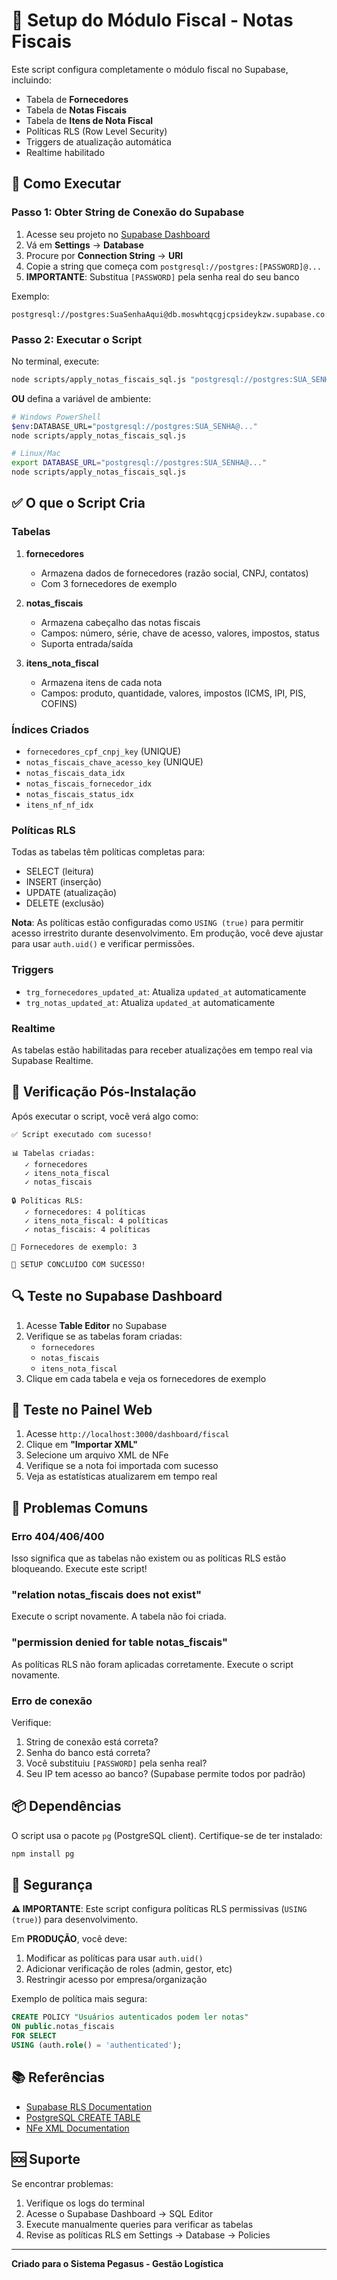 # 🧾 Setup do Módulo Fiscal - Notas Fiscais

Este script configura completamente o módulo fiscal no Supabase, incluindo:
- Tabela de **Fornecedores**
- Tabela de **Notas Fiscais**
- Tabela de **Itens de Nota Fiscal**
- Políticas RLS (Row Level Security)
- Triggers de atualização automática
- Realtime habilitado

## 🚀 Como Executar

### Passo 1: Obter String de Conexão do Supabase

1. Acesse seu projeto no [Supabase Dashboard](https://supabase.com/dashboard)
2. Vá em **Settings** → **Database**
3. Procure por **Connection String** → **URI**
4. Copie a string que começa com `postgresql://postgres:[PASSWORD]@...`
5. **IMPORTANTE**: Substitua `[PASSWORD]` pela senha real do seu banco

Exemplo:
```
postgresql://postgres:SuaSenhaAqui@db.moswhtqcgjcpsideykzw.supabase.co:5432/postgres
```

### Passo 2: Executar o Script

No terminal, execute:

```bash
node scripts/apply_notas_fiscais_sql.js "postgresql://postgres:SUA_SENHA@db.moswhtqcgjcpsideykzw.supabase.co:5432/postgres"
```

**OU** defina a variável de ambiente:

```bash
# Windows PowerShell
$env:DATABASE_URL="postgresql://postgres:SUA_SENHA@..."
node scripts/apply_notas_fiscais_sql.js

# Linux/Mac
export DATABASE_URL="postgresql://postgres:SUA_SENHA@..."
node scripts/apply_notas_fiscais_sql.js
```

## ✅ O que o Script Cria

### Tabelas

1. **fornecedores**
   - Armazena dados de fornecedores (razão social, CNPJ, contatos)
   - Com 3 fornecedores de exemplo

2. **notas_fiscais**
   - Armazena cabeçalho das notas fiscais
   - Campos: número, série, chave de acesso, valores, impostos, status
   - Suporta entrada/saída

3. **itens_nota_fiscal**
   - Armazena itens de cada nota
   - Campos: produto, quantidade, valores, impostos (ICMS, IPI, PIS, COFINS)

### Índices Criados

- `fornecedores_cpf_cnpj_key` (UNIQUE)
- `notas_fiscais_chave_acesso_key` (UNIQUE)
- `notas_fiscais_data_idx`
- `notas_fiscais_fornecedor_idx`
- `notas_fiscais_status_idx`
- `itens_nf_nf_idx`

### Políticas RLS

Todas as tabelas têm políticas completas para:
- SELECT (leitura)
- INSERT (inserção)
- UPDATE (atualização)
- DELETE (exclusão)

**Nota**: As políticas estão configuradas como `USING (true)` para permitir acesso irrestrito durante desenvolvimento. Em produção, você deve ajustar para usar `auth.uid()` e verificar permissões.

### Triggers

- `trg_fornecedores_updated_at`: Atualiza `updated_at` automaticamente
- `trg_notas_updated_at`: Atualiza `updated_at` automaticamente

### Realtime

As tabelas estão habilitadas para receber atualizações em tempo real via Supabase Realtime.

## 🧪 Verificação Pós-Instalação

Após executar o script, você verá algo como:

```
✅ Script executado com sucesso!

📊 Tabelas criadas:
   ✓ fornecedores
   ✓ itens_nota_fiscal
   ✓ notas_fiscais

🔒 Políticas RLS:
   ✓ fornecedores: 4 políticas
   ✓ itens_nota_fiscal: 4 políticas
   ✓ notas_fiscais: 4 políticas

🏢 Fornecedores de exemplo: 3

🎉 SETUP CONCLUÍDO COM SUCESSO!
```

## 🔍 Teste no Supabase Dashboard

1. Acesse **Table Editor** no Supabase
2. Verifique se as tabelas foram criadas:
   - `fornecedores`
   - `notas_fiscais`
   - `itens_nota_fiscal`
3. Clique em cada tabela e veja os fornecedores de exemplo

## 🎯 Teste no Painel Web

1. Acesse `http://localhost:3000/dashboard/fiscal`
2. Clique em **"Importar XML"**
3. Selecione um arquivo XML de NFe
4. Verifique se a nota foi importada com sucesso
5. Veja as estatísticas atualizarem em tempo real

## 🐛 Problemas Comuns

### Erro 404/406/400

Isso significa que as tabelas não existem ou as políticas RLS estão bloqueando. Execute este script!

### "relation notas_fiscais does not exist"

Execute o script novamente. A tabela não foi criada.

### "permission denied for table notas_fiscais"

As políticas RLS não foram aplicadas corretamente. Execute o script novamente.

### Erro de conexão

Verifique:
1. String de conexão está correta?
2. Senha do banco está correta?
3. Você substituiu `[PASSWORD]` pela senha real?
4. Seu IP tem acesso ao banco? (Supabase permite todos por padrão)

## 📦 Dependências

O script usa o pacote `pg` (PostgreSQL client). Certifique-se de ter instalado:

```bash
npm install pg
```

## 🔐 Segurança

**⚠️ IMPORTANTE**: Este script configura políticas RLS permissivas (`USING (true)`) para desenvolvimento.

Em **PRODUÇÃO**, você deve:

1. Modificar as políticas para usar `auth.uid()`
2. Adicionar verificação de roles (admin, gestor, etc)
3. Restringir acesso por empresa/organização

Exemplo de política mais segura:

```sql
CREATE POLICY "Usuários autenticados podem ler notas" 
ON public.notas_fiscais 
FOR SELECT 
USING (auth.role() = 'authenticated');
```

## 📚 Referências

- [Supabase RLS Documentation](https://supabase.com/docs/guides/auth/row-level-security)
- [PostgreSQL CREATE TABLE](https://www.postgresql.org/docs/current/sql-createtable.html)
- [NFe XML Documentation](http://www.nfe.fazenda.gov.br/)

## 🆘 Suporte

Se encontrar problemas:

1. Verifique os logs do terminal
2. Acesse o Supabase Dashboard → SQL Editor
3. Execute manualmente queries para verificar as tabelas
4. Revise as políticas RLS em Settings → Database → Policies

---

**Criado para o Sistema Pegasus - Gestão Logística**

